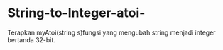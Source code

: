# String-to-Integer-atoi-
Terapkan myAtoi(string s)fungsi yang mengubah string menjadi integer bertanda 32-bit.
